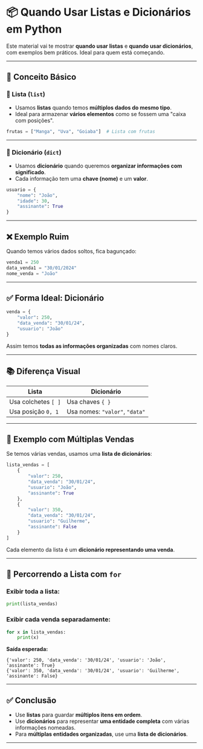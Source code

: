 
# 📦 Quando Usar Listas e Dicionários em Python

Este material vai te mostrar **quando usar listas** e **quando usar dicionários**, com exemplos bem práticos. Ideal para quem está começando.

---

## 🧠 Conceito Básico

### 🔹 Lista (`list`)

- Usamos **listas** quando temos **múltiplos dados do mesmo tipo**.
- Ideal para armazenar **vários elementos** como se fossem uma "caixa com posições".

```python
frutas = ["Manga", "Uva", "Goiaba"]  # Lista com frutas
```

---

### 🔹 Dicionário (`dict`)

- Usamos **dicionário** quando queremos **organizar informações com significado**.
- Cada informação tem uma **chave (nome)** e um **valor**.

```python
usuario = {
    "nome": "João",
    "idade": 30,
    "assinante": True
}
```

---

## ❌ Exemplo Ruim

Quando temos vários dados soltos, fica bagunçado:

```python
venda1 = 250
data_venda1 = "30/01/2024"
nome_venda = "João"
```

---

## ✅ Forma Ideal: Dicionário

```python
venda = {
    "valor": 250,
    "data_venda": "30/01/24",
    "usuario": "João"
}
```

Assim temos **todas as informações organizadas** com nomes claros.

---

## 📚 Diferença Visual

| Lista               | Dicionário                     |
|---------------------|--------------------------------|
| Usa colchetes `[ ]` | Usa chaves `{ }`              |
| Usa posição `0, 1`  | Usa nomes: `"valor"`, `"data"` |

---

## 🧾 Exemplo com Múltiplas Vendas

Se temos várias vendas, usamos uma **lista de dicionários**:

```python
lista_vendas = [
    {
        "valor": 250,
        "data_venda": "30/01/24",
        "usuario": "João",
        "assinante": True
    },
    {
        "valor": 350,
        "data_venda": "30/01/24",
        "usuario": "Guilherme",
        "assinante": False
    }
]
```

Cada elemento da lista é um **dicionário representando uma venda**.

---

## 🔁 Percorrendo a Lista com `for`

### Exibir toda a lista:

```python
print(lista_vendas)
```

### Exibir cada venda separadamente:

```python
for x in lista_vendas:
    print(x)
```

**Saída esperada:**

```
{'valor': 250, 'data_venda': '30/01/24', 'usuario': 'João', 'assinante': True}
{'valor': 350, 'data_venda': '30/01/24', 'usuario': 'Guilherme', 'assinante': False}
```

---

## ✅ Conclusão

- Use **listas** para guardar **múltiplos itens em ordem**.
- Use **dicionários** para representar **uma entidade completa** com várias informações nomeadas.
- Para **múltiplas entidades organizadas**, use uma **lista de dicionários**.

---
